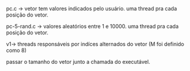 pc.c -> vetor tem valores indicados pelo usuário. uma thread pra cada posição do vetor.



pc-5-rand.c -> valores aleatórios entre 1 e 10000. uma thread pra cada posição do vetor.


v1-> threads responsáveis por indíces alternados do vetor (M foi definido como 8)







passar o tamanho do vetor junto a chamada do executável.
